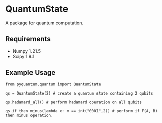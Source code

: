 # QuantumState

A package for quantum computation.

## Requirements

 - Numpy 1.21.5
 - Scipy 1.9.1

## Example Usage

```
from pyquantum.quantum import QuantumState

qs = QuantumState(2) # create a quantum state containing 2 qubits

qs.hadamard_all() # perform hadamard operation on all qubits

qs.if_then_minus(lambda x: x == int("0001",2)) # perform if F(A, B) then minus operation.

```
